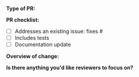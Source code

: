 **Type of PR:** <!-- bugfix, enhancement, fix typo, etc -->

**PR checklist:**

- [ ] Addresses an existing issue: fixes #
- [ ] Includes tests
- [ ] Documentation update

**Overview of change:**



**Is there anything you'd like reviewers to focus on?**

<!-- optional -->
